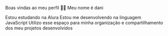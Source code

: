 Boas vindas ao meu perfil 💙💙
Meu nome é dani 

Estou estudando na Alura
Estou me desenvolvendo na linguagem JavaScript
Utilizo esse espaço para minha organização e compartilhamento dos meu projetos desenvolvidos

